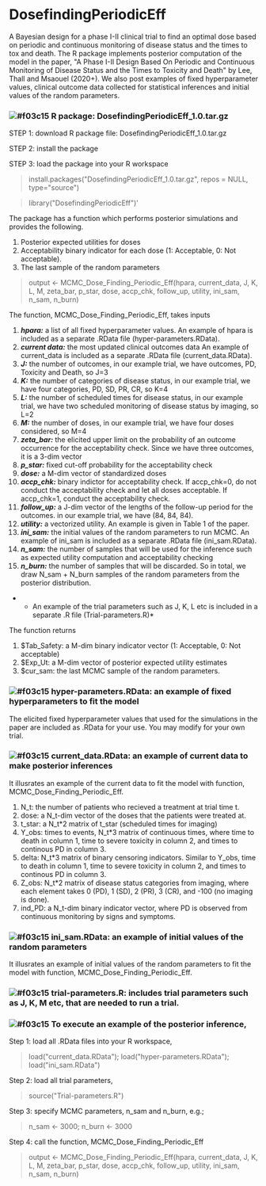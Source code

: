 # DosefindingPeriodicEff
A Bayesian design for a phase I-II clinical trial to find an optimal dose based on periodic and continuous monitoring of disease status and the times to tox and death.  The R package implements posterior computation of the model in the paper, "A Phase I-II Design Based On Periodic and Continuous Monitoring of Disease Status and the Times to Toxicity and Death" by Lee, Thall and Msaouel (2020+).  We also post examples of fixed hyperparameter values, clinical outcome data collected for statistical inferences and initial values of the random parameters.  


### ![#f03c15](https://placehold.it/15/f03c15/000000?text=+) R package: DosefindingPeriodicEff_1.0.tar.gz
STEP 1: download R package file: DosefindingPeriodicEff_1.0.tar.gz

STEP 2: install the package

STEP 3: load the package into your R workspace

> install.packages("DosefindingPeriodicEff_1.0.tar.gz", repos = NULL, type="source")

> library("DosefindingPeriodicEff")'


The package has a function which performs posterior simulations and provides the following.
1. Posterior expected utilities for doses
2. Acceptability binary indicator for each dose (1: Acceptable, 0: Not acceptable).
3. The last sample of the random parameters

> output <- MCMC_Dose_Finding_Periodic_Eff(hpara, current_data, J, K, L, M, zeta_bar, p_star, dose, accp_chk, follow_up, utility, ini_sam, n_sam, n_burn)

The function, MCMC_Dose_Finding_Periodic_Eff, takes inputs
1. ***hpara:*** a list of all fixed hyperparameter values. An example of hpara is included as a separate .RData file (hyper-parameters.RData).
2. ***current data:*** the most updated clinical outcomes data An example of current_data is included as a separate .RData file (current_data.RData).
3. ***J:*** the number of outcomes, in our example trial, we have outcomes, PD, Toxicity and Death, so J=3
4. ***K:*** the number of categories of disease status, in our example trial, we have four categories, PD, SD, PR, CR, so K=4
5. ***L:*** the number of scheduled times for disease status, in our example trial, we have two scheduled monitoring of disease status by imaging, so L=2
6. ***M:*** the number of doses, in our example trial, we have four doses considered, so M=4
7. ***zeta_bar:*** the elicited upper limit on the probability of an outcome occurrence for the acceptability check.  Since we have three outcomes, it is a 3-dim vector
8. ***p_star:*** fixed cut-off probability for the acceptability check
9. ***dose:*** a M-dim vector of standardized doses
10. ***accp_chk:*** binary indictor for acceptability check.  If accp_chk=0, do not conduct the acceptability check and let all doses acceptable. If accp_chk=1, conduct the acceptability check.
11. ***follow_up:*** a J-dim vector of the lengths of the follow-up period for the outcomes. in our example trial, we have (84, 84, 84).
12. ***utility:*** a vectorized utility.  An example is given in Table 1 of the paper. 
13. ***ini_sam:*** the initial values of the random parameters to run MCMC. An example of ini_sam is included as a separate .RData file (ini_sam.RData).
14. ***n_sam:*** the number of samples that will be used for the inference such as expected utility computation and acceptability checking
15. ***n_burn:*** the number of samples that will be discarded.  So in total, we draw N_sam + N_burn samples of the random parameters from the posterior distribution.

* - An example of the trial parameters such as J, K, L etc is included in a separate .R file (Trial-parameters.R)* 

The function returns
1. $Tab_Safety: a M-dim binary indicator vector (1: Acceptable, 0: Not acceptable)
2. $Exp_Ut: a M-dim vector of posterior expected utility estimates
3. $cur_sam: the last MCMC sample of the random parameters.


### ![#f03c15](https://placehold.it/15/f03c15/000000?text=+) hyper-parameters.RData: an example of fixed hyperparameters to fit the model
The elicited fixed hyperparameter values that used for the simulations in the paper are included as .RData for your use.  You may modify for your own trial.

### ![#f03c15](https://placehold.it/15/f03c15/000000?text=+) current_data.RData: an example of current data to make posterior inferences
It illusrates an example of the current data to fit the model with function, MCMC_Dose_Finding_Periodic_Eff. 
1. N_t: the number of patients who recieved a treatment at trial time t.
2. dose: a N_t-dim vector of the doses that the patients were treated at.
3. t_star: a N_t*2 matrix of t_star (scheduled times for imaging)
4. Y_obs: times to events, N_t*3 matrix of continuous times, where time to death in column 1, time to severe toxicity in column 2, and times to continous PD in column 3.
5. delta: N_t*3 matrix of binary censoring indicators. Similar to Y_obs, time to death in column 1, time to severe toxicity in column 2, and times to continous PD in column 3.
6. Z_obs: N_t*2 matrix of disease status categories from imaging, where each element takes 0 (PD), 1 (SD), 2 (PR), 3 (CR), and -100 (no imaging is done).
7. ind_PD: a N_t-dim binary indicator vector, where PD is observed from continuous monitoring by signs and symptoms.  


### ![#f03c15](https://placehold.it/15/f03c15/000000?text=+) ini_sam.RData: an example of initial values of the random parameters
It illusrates an example of initial values of the random parameters to fit the model with function, MCMC_Dose_Finding_Periodic_Eff. 

### ![#f03c15](https://placehold.it/15/f03c15/000000?text=+) trial-parameters.R: includes trial parameters such as J, K, M etc, that are needed to run a trial.


### ![#f03c15](https://placehold.it/15/f03c15/000000?text=+)  To execute an example of the posterior inference, 

Step 1: load all .RData files into your R workspace, 

> load("current_data.RData"); load("hyper-parameters.RData"); load("ini_sam.RData")

Step 2: load all trial parameters, 

> source("Trial-parameters.R")

Step 3: specify MCMC parameters, n_sam and n_burn, e.g.;

> n_sam <- 3000; n_burn <- 3000

Step 4: call the function, MCMC_Dose_Finding_Periodic_Eff  

> output <- MCMC_Dose_Finding_Periodic_Eff(hpara, current_data, J, K, L, M, zeta_bar, p_star, dose, accp_chk, follow_up, utility, ini_sam, n_sam, n_burn)
